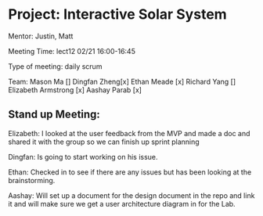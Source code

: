 

# Project: Interactive Solar System

Mentor: Justin, Matt

Meeting Time: lect12 02/21 16:00-16:45

Type of meeting: daily scrum

Team: Mason Ma []
Dingfan Zheng[x]
Ethan Meade [x]
Richard Yang []
Elizabeth Armstrong [x]
Aashay Parab [x]


## Stand up Meeting:


Elizabeth: I looked at the user feedback from the MVP and made a doc and shared it with the group so we can finish up sprint planning

Dingfan: Is going to start working on his issue.

Ethan: Checked in to see if there are any issues but has been looking at the  brainstorming.

Aashay: Will set up a document for the design document in the repo and link it and will make sure we get a user architecture diagram in for the Lab.
